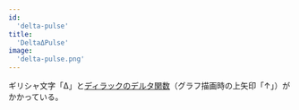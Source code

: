 ```yaml
---
id:
  'delta-pulse'
title:
  'DeltaΔPulse'
image:
  'delta-pulse.png'
---
```


ギリシャ文字「Δ」と[ディラックのデルタ関数](http://ja.wikipedia.org/wiki/%E3%83%87%E3%82%A3%E3%83%A9%E3%83%83%E3%82%AF%E3%81%AE%E3%83%87%E3%83%AB%E3%82%BF%E9%96%A2%E6%95%B0)（グラフ描画時の上矢印「↑」）がかかっている。
